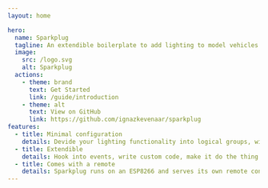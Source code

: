 ```yaml
---
layout: home

hero:
  name: Sparkplug
  tagline: An extendible boilerplate to add lighting to model vehicles.
  image:
    src: /logo.svg
    alt: Sparkplug
  actions:
    - theme: brand
      text: Get Started
      link: /guide/introduction
    - theme: alt
      text: View on GitHub
      link: https://github.com/ignazkevenaar/sparkplug
features:
  - title: Minimal configuration
    details: Devide your lighting functionality into logical groups, with sensible defaults and good readability. Fading and blinking built-in.
  - title: Extendible
    details: Hook into events, write custom code, make it do the thing you want without fighting the library. Configuration and code on a per-model basis.
  - title: Comes with a remote
    details: Sparkplug runs on an ESP8266 and serves its own remote control named Coilpack.
---
```

